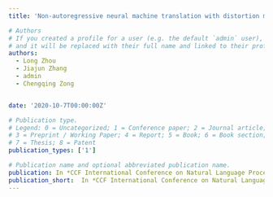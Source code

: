 ```yaml
---
title: 'Non-autoregressive neural machine translation with distortion model'

# Authors
# If you created a profile for a user (e.g. the default `admin` user), write the username (folder name) here
# and it will be replaced with their full name and linked to their profile.
authors:
  - Long Zhou
  - Jiajun Zhang
  - admin
  - Chengqing Zong


date: '2020-10-7T00:00:00Z'

# Publication type.
# Legend: 0 = Uncategorized; 1 = Conference paper; 2 = Journal article;
# 3 = Preprint / Working Paper; 4 = Report; 5 = Book; 6 = Book section;
# 7 = Thesis; 8 = Patent
publication_types: ['1']

# Publication name and optional abbreviated publication name.
publication: In *CCF International Conference on Natural Language Processing and Chinese Computing*
publication_short:  In *CCF International Conference on Natural Language Processing and Chinese Computing*
---
```



